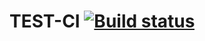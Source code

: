 # TEST-CI [![Build status](https://ci.appveyor.com/api/projects/status/2439ar0blu5l04ey/branch/main?svg=true)](https://ci.appveyor.com/project/grinal82/test-ci/branch/main)
